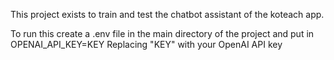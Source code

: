 This project exists to train and test the chatbot assistant of the koteach app.

To run this create a .env file in the main directory of the project and put in
OPENAI_API_KEY=KEY
Replacing "KEY" with your OpenAI API key
